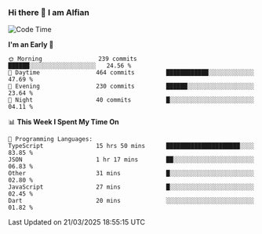 ### Hi there 👋 I am Alfian

<!--START_SECTION:waka-->
![Code Time](http://img.shields.io/badge/Code%20Time-632%20hrs%208%20mins-blue)

**I'm an Early 🐤** 

```text
🌞 Morning                239 commits         ██████░░░░░░░░░░░░░░░░░░░   24.56 % 
🌆 Daytime                464 commits         ████████████░░░░░░░░░░░░░   47.69 % 
🌃 Evening                230 commits         ██████░░░░░░░░░░░░░░░░░░░   23.64 % 
🌙 Night                  40 commits          █░░░░░░░░░░░░░░░░░░░░░░░░   04.11 % 
```


📊 **This Week I Spent My Time On** 

```text
💬 Programming Languages: 
TypeScript               15 hrs 50 mins      █████████████████████░░░░   83.85 % 
JSON                     1 hr 17 mins        ██░░░░░░░░░░░░░░░░░░░░░░░   06.83 % 
Other                    31 mins             █░░░░░░░░░░░░░░░░░░░░░░░░   02.80 % 
JavaScript               27 mins             █░░░░░░░░░░░░░░░░░░░░░░░░   02.45 % 
Dart                     20 mins             ░░░░░░░░░░░░░░░░░░░░░░░░░   01.82 % 
```


 Last Updated on 21/03/2025 18:55:15 UTC
<!--END_SECTION:waka-->
